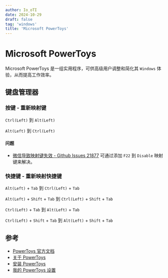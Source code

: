 ```yaml
---
author: Io_oTI
date: 2024-10-29
draft: false
tag: 'windows'
title: 'Microsoft PowerToys'
---
```


# Microsoft PowerToys

Microsoft PowerToys 是一组实用程序，可供高级用户调整和简化其 `Windows` 体验，从而提高工作效率。

## 键盘管理器

### 按键 - 重新映射键

`Ctrl(Left)` 到 `Alt(Left)`

`Alt(Left)` 到 `Ctrl(Left)`


#### 问题

 - [微信导致映射键失效 - Github Issues 21877](https://github.com/microsoft/PowerToys/issues/21877#issuecomment-1876571225)
  可通过添加 `F22` 到 `Disable` 映射键来解决。

### 快捷键 - 重新映射快捷键

`Alt(Left)` + `Tab` 到 `Ctrl(Left)` + `Tab`

`Alt(Left)` + `Shift` + `Tab` 到 `Ctrl(Left)` + `Shift` + `Tab`

`Ctrl(Left)` + `Tab` 到 `Alt(Left)` + `Tab`

`Ctrl(Left)` + `Shift` + `Tab` 到 `Alt(Left)` + `Shift` + `Tab`

## 参考

- [PowerToys 官方文档](https://docs.microsoft.com/zh-cn/windows/powertoys/)
- [关于 PowerToys](https://learn.microsoft.com/zh-cn/windows/powertoys/)
- [安装 PowerToys](https://docs.microsoft.com/en-us/windows/powertoys/install)
- [我的 PowerToys 设置](https://github.com/io-oti/oh-settings/tree/main/power-toys)

